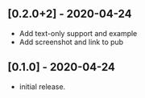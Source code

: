## [0.2.0+2] - 2020-04-24

- Add text-only support and example
- Add screenshot and link to pub

## [0.1.0] - 2020-04-24

- initial release.
